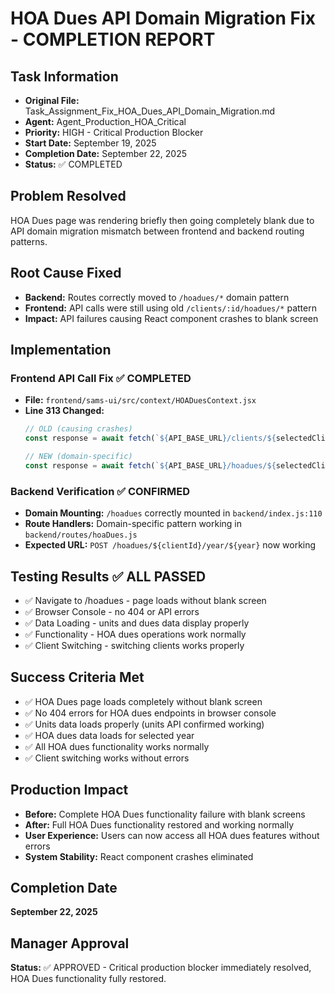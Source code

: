 # HOA Dues API Domain Migration Fix - COMPLETION REPORT

## Task Information
- **Original File:** Task_Assignment_Fix_HOA_Dues_API_Domain_Migration.md
- **Agent:** Agent_Production_HOA_Critical
- **Priority:** HIGH - Critical Production Blocker
- **Start Date:** September 19, 2025
- **Completion Date:** September 22, 2025
- **Status:** ✅ COMPLETED

## Problem Resolved
HOA Dues page was rendering briefly then going completely blank due to API domain migration mismatch between frontend and backend routing patterns.

## Root Cause Fixed
- **Backend:** Routes correctly moved to `/hoadues/*` domain pattern
- **Frontend:** API calls were still using old `/clients/:id/hoadues/*` pattern
- **Impact:** API failures causing React component crashes to blank screen

## Implementation
### Frontend API Call Fix ✅ COMPLETED
- **File:** `frontend/sams-ui/src/context/HOADuesContext.jsx`
- **Line 313 Changed:**
  ```javascript
  // OLD (causing crashes)
  const response = await fetch(`${API_BASE_URL}/clients/${selectedClient.id}/hoadues/year/${year}`, {
  
  // NEW (domain-specific)
  const response = await fetch(`${API_BASE_URL}/hoadues/${selectedClient.id}/year/${year}`, {
  ```

### Backend Verification ✅ CONFIRMED
- **Domain Mounting:** `/hoadues` correctly mounted in `backend/index.js:110`
- **Route Handlers:** Domain-specific pattern working in `backend/routes/hoaDues.js`
- **Expected URL:** `POST /hoadues/${clientId}/year/${year}` now working

## Testing Results ✅ ALL PASSED
- ✅ Navigate to /hoadues - page loads without blank screen
- ✅ Browser Console - no 404 or API errors
- ✅ Data Loading - units and dues data display properly
- ✅ Functionality - HOA dues operations work normally
- ✅ Client Switching - switching clients works properly

## Success Criteria Met
- ✅ HOA Dues page loads completely without blank screen
- ✅ No 404 errors for HOA dues endpoints in browser console
- ✅ Units data loads properly (units API confirmed working)
- ✅ HOA dues data loads for selected year
- ✅ All HOA dues functionality works normally
- ✅ Client switching works without errors

## Production Impact
- **Before:** Complete HOA Dues functionality failure with blank screens
- **After:** Full HOA Dues functionality restored and working normally
- **User Experience:** Users can now access all HOA dues features without errors
- **System Stability:** React component crashes eliminated

## Completion Date
**September 22, 2025**

## Manager Approval
**Status:** ✅ APPROVED - Critical production blocker immediately resolved, HOA Dues functionality fully restored.